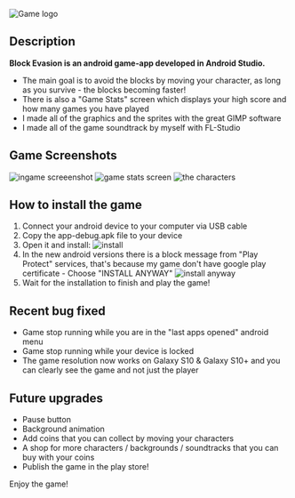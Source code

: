 ﻿![Game logo](https://lh3.googleusercontent.com/ZoXquauQdS8ue_sMXuUeuylz8bymG95SiaxGcLd_Sq9CJ0XFOCB44Yq-kVyBkpz7twHAwjGbBdrEqgPXFldrf66D-bPhPCCH7tC7SxwoushvSJatcuMvLCTxuFb8v4cAonnLgEMOzOLoy3gk6pWVhugGaaE3Hn41FM4r45IvbusevN0gZU6RfNwUXfb-X4Z3jo2mP-MzXxqOC_nV0o-ybz8pziC98mP5ToelLUw6kbta1spTvGPenyPVbnHqjZhdfn2Iw8FZ04r_49zvgeRQXOCmUDASsHcazM32UAiSF8MyhK3S13wKZ8y9gE7aI4WRV6H7ZSZ1Jvvh5Paqne6dIrCd6-qmaCnbj2VrGPs2sobmqnW7Pc6y7JiFJTQWFBtuyAQBDKnwzmrs-MT-duzu8jDRwvlSsoJyX0afCZfgDPRa4iI6QIliB5CmHs4cbidPzkMVOEgE1vA2UcL1fMBR9ekYseg2zoLfG1Vylfhn7vTUzrywaq_MJQGy1RH1VAMCPLrwLLTNHcUqT3y5BbU7RFDciD27vcjxzQJV_eUBx3dC4vO5jUUoXiq_YZMlULpH730oQqKVvbnet-lHCq7-YAJlXJI5yRctnS4tlrqofS4zDay7jN5M_z-ItLQKMkMoWLeNp02qHx1eyTNR--ZrmGENVc1beR9SelMB8K2kd49G4fdRyyWn0A=w800-h530-no?authuser=0)
## Description
**Block Evasion is an android game-app developed in Android Studio.**
* The main goal is to avoid the blocks by moving your character, as long as you survive - the blocks becoming faster!
* There is also a "Game Stats" screen which displays your high score and how many games you have played
* I made all of the graphics and the sprites with the great GIMP software
* I made all of the game soundtrack by myself with FL-Studio

## **Game Screenshots**
![ingame screeenshot](https://photos.google.com/share/AF1QipOmIv3e_2GOwFQxmBwToxGq6q27jfQo_0vkUthIwSBxge5lHiKgJLhyT4zJ3E5zDA/photo/AF1QipMfma7LkckmFtI3sAGWdXYw9GeOeKrCBjSEPqA?key=ZGhnM3BhckVuenFTa1NtOWRaQTNxTlNaRExqSmt3)
![game stats screen](https://photos.google.com/share/AF1QipOmIv3e_2GOwFQxmBwToxGq6q27jfQo_0vkUthIwSBxge5lHiKgJLhyT4zJ3E5zDA/photo/AF1QipPZr2rF0tCMTYUbjvjukLHWCSgjXH75jUMRdr0?key=ZGhnM3BhckVuenFTa1NtOWRaQTNxTlNaRExqSmt3)
![the characters](https://lh3.googleusercontent.com/jIgi2oWikzB-qD0y8xqtHrZ3GeeTbPqUpvCibk0qmoTAIiXnFaCVxYirSjbv07FKIZJHwxMP9bu2U7NMZXRpsLePY06BFxLmeOtLD4JZtjpc7SexKlIPrvgJBmqxcrtls0aDTtR2y6GR4mz0AoA1U0v9GfIflxnSpWfpFakOwqkNnmvpNnNG4zzqvuc9QnONfcYnSZli14nSGDtNfNZVbt5MZ0LuC7JsGSnu-jN1h5hvijovYgVH7JspcLdfkFGeZYychs3xshXw1WeJZGVeCMZn9P_bADKrwW6BkW50c0Q3-BbJ84Y9rpEapz-3cNagaQ9tdtGuVfUIJ_xfgw0UaiuUol77GybI-gxXrYi51v6fhaRkhwE5GluzOUD6-r46rglnwp99cWD20QYXkeqaC0tyhFVIR0ptmyuh8jjWy5kSpnj0LtKPp4DwPt5r6GmXbQqdjUTMQnWyhFBYUZi-CqKLLc8UgEJ_kHhyjd9Gp3Zun7dZmOEpUkKLBxKHXR7i385Dk4JWo6C4NkIF0X8ZBbhQqcwS2fL6b0L8AEbGeAIFI9KKMwbjpzi7jWKVr-VyePp1LMz-aRRNbHPTwaDL4UccVySAHnUWM0qxZMQ1opBhDGFW99AMHBIj8kDwLmXZ6WTTPL-KAUkFLuC_qehxTkSJIm64k7EZaYttkEqS3w5e2QHSYpbo4w=w1026-h277-no?authuser=0)
## How to install the game
1. Connect your android device to your computer via USB cable
2. Copy the app-debug.apk file to your device
3. Open it and install:
![install](https://photos.google.com/share/AF1QipOmIv3e_2GOwFQxmBwToxGq6q27jfQo_0vkUthIwSBxge5lHiKgJLhyT4zJ3E5zDA/photo/AF1QipN6Ojo5fhcPQNyaBSB9luR9Pq5d3_B-RRks0cQ?key=ZGhnM3BhckVuenFTa1NtOWRaQTNxTlNaRExqSmt3)
4. In the new android versions there is a block message from "Play Protect" services, that's because my game don't have google play certificate - Choose "INSTALL ANYWAY"
![install anyway](https://photos.google.com/share/AF1QipOmIv3e_2GOwFQxmBwToxGq6q27jfQo_0vkUthIwSBxge5lHiKgJLhyT4zJ3E5zDA/photo/AF1QipPWcm1r0XwI_3QLuAwohUB4gmPQYLV9nyJr-80?key=ZGhnM3BhckVuenFTa1NtOWRaQTNxTlNaRExqSmt3)
5. Wait for the installation to finish and play the game!
## Recent bug fixed
* Game stop running while you are in the "last apps opened" android menu
* Game stop running while your device is locked
* The game resolution now works on Galaxy S10 & Galaxy S10+ and you can clearly see the game and not just the player

## Future upgrades
* Pause button
* Background animation
* Add coins that you can collect by moving your characters
* A shop for more characters / backgrounds / soundtracks that you can buy with your coins
* Publish the game in the play store!


Enjoy the game!
